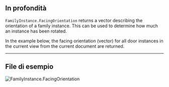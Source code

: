 ## In profondità
`FamilyInstance.FacingOrientation` returns a vector describing the orientation of a family instance. This can be used to determine how much an instance has been rotated.

In the example below, the facing orientation (vector) for all door instances in the current view from the current document are returned.
___
## File di esempio

![FamilyInstance.FacingOrientation](./Revit.Elements.FamilyInstance.FacingOrientation_img.jpg)
